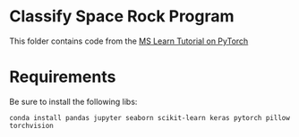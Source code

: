 # Classify Space Rock Program
This folder contains code from the [MS Learn Tutorial on PyTorch](https://docs.microsoft.com/en-us/learn/modules/analyze-rock-images-ai-nasa/)

# Requirements
Be sure to install the following libs:

`
conda install pandas jupyter seaborn scikit-learn keras pytorch pillow torchvision
`